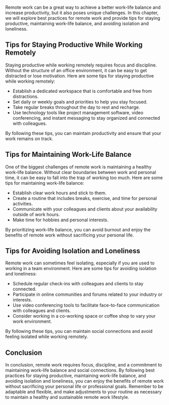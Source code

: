 
Remote work can be a great way to achieve a better work-life balance and increase productivity, but it also poses unique challenges. In this chapter, we will explore best practices for remote work and provide tips for staying productive, maintaining work-life balance, and avoiding isolation and loneliness.

Tips for Staying Productive While Working Remotely
--------------------------------------------------

Staying productive while working remotely requires focus and discipline. Without the structure of an office environment, it can be easy to get distracted or lose motivation. Here are some tips for staying productive while working remotely:

* Establish a dedicated workspace that is comfortable and free from distractions.
* Set daily or weekly goals and priorities to help you stay focused.
* Take regular breaks throughout the day to rest and recharge.
* Use technology tools like project management software, video conferencing, and instant messaging to stay organized and connected with colleagues.

By following these tips, you can maintain productivity and ensure that your work remains on track.

Tips for Maintaining Work-Life Balance
--------------------------------------

One of the biggest challenges of remote work is maintaining a healthy work-life balance. Without clear boundaries between work and personal time, it can be easy to fall into the trap of working too much. Here are some tips for maintaining work-life balance:

* Establish clear work hours and stick to them.
* Create a routine that includes breaks, exercise, and time for personal activities.
* Communicate with your colleagues and clients about your availability outside of work hours.
* Make time for hobbies and personal interests.

By prioritizing work-life balance, you can avoid burnout and enjoy the benefits of remote work without sacrificing your personal life.

Tips for Avoiding Isolation and Loneliness
------------------------------------------

Remote work can sometimes feel isolating, especially if you are used to working in a team environment. Here are some tips for avoiding isolation and loneliness:

* Schedule regular check-ins with colleagues and clients to stay connected.
* Participate in online communities and forums related to your industry or interests.
* Use video conferencing tools to facilitate face-to-face communication with colleagues and clients.
* Consider working in a co-working space or coffee shop to vary your work environment.

By following these tips, you can maintain social connections and avoid feeling isolated while working remotely.

Conclusion
----------

In conclusion, remote work requires focus, discipline, and a commitment to maintaining work-life balance and social connections. By following best practices for staying productive, maintaining work-life balance, and avoiding isolation and loneliness, you can enjoy the benefits of remote work without sacrificing your personal life or professional goals. Remember to be adaptable and flexible, and make adjustments to your routine as necessary to maintain a healthy and sustainable remote work lifestyle.
